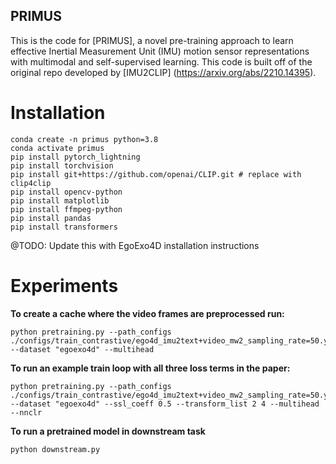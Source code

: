 ## PRIMUS 
This is the code for [PRIMUS], a novel pre-training approach to learn effective Inertial Measurement Unit (IMU) motion sensor representations with multimodal and self-supervised learning. This code is built off of the original repo developed
by [IMU2CLIP] (https://arxiv.org/abs/2210.14395).

<ADD A FIGURE>

# Installation
```
conda create -n primus python=3.8
conda activate primus
pip install pytorch_lightning
pip install torchvision
pip install git+https://github.com/openai/CLIP.git # replace with clip4clip
pip install opencv-python
pip install matplotlib
pip install ffmpeg-python
pip install pandas
pip install transformers
```

@TODO: Update this with EgoExo4D installation instructions

# Experiments

**To create a cache where the video frames are preprocessed run:**
```
python pretraining.py --path_configs ./configs/train_contrastive/ego4d_imu2text+video_mw2_sampling_rate=50.yaml --dataset "egoexo4d" --multihead 
```

**To run an example train loop with all three loss terms in the paper:**
```
python pretraining.py --path_configs ./configs/train_contrastive/ego4d_imu2text+video_mw2_sampling_rate=50.yaml --dataset "egoexo4d" --ssl_coeff 0.5 --transform_list 2 4 --multihead --nnclr
```

**To run a pretrained model in downstream task**
```
python downstream.py
```
